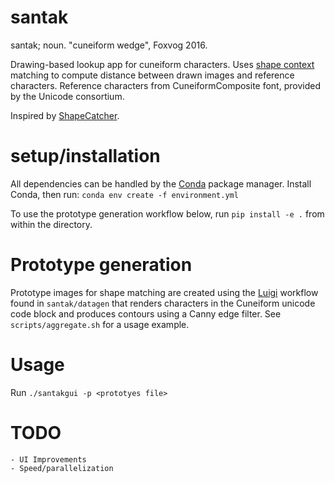 # santak

santak; noun. "cuneiform wedge", Foxvog 2016.

Drawing-based lookup app for cuneiform characters. Uses [shape context](https://www2.eecs.berkeley.edu/Research/Projects/CS/vision/shape/belongie-pami02.pdf) matching to compute distance between drawn images and reference characters. Reference characters from CuneiformComposite font, provided by the Unicode consortium.
 
Inspired by [ShapeCatcher](http://shapecatcher.com).

# setup/installation

All dependencies can be handled by the [Conda](https://docs.conda.io/en/latest/miniconda.html) package manager. Install Conda, then run:  `conda env create -f environment.yml`

To use the prototype generation workflow below, run `pip install -e .` from within the directory.

# Prototype generation

Prototype images for shape matching are created using the [Luigi](http://luigi.readthedocs.io) workflow found in `santak/datagen` that renders characters in the Cuneiform unicode code block and produces contours using a Canny edge filter. See `scripts/aggregate.sh` for a usage example. 

# Usage

Run `./santakgui -p <prototyes file>`

# TODO
    - UI Improvements
    - Speed/parallelization

